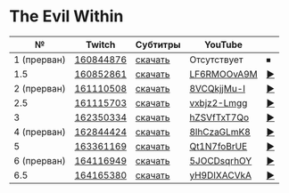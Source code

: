 # The Evil Within

| № | Twitch | Субтитры | YouTube |  |
| --- | --- | --- | --- | --- |
| 1 (прерван) | [160844876](https://www.twitch.tv/videos/160844876) | [скачать](../chats/v160844876.ass) | Отсутствует | ⏹ |
| 1.5 | [160852861](https://www.twitch.tv/videos/160852861) | [скачать](../chats/v160852861.ass) | [LF6RMOOvA9M](https://www.youtube.com/watch?v=LF6RMOOvA9M) | [▶](../src/player.html?v=LF6RMOOvA9M&s=160852861) |
| 2 (прерван) | [161110508](https://www.twitch.tv/videos/161110508) | [скачать](../chats/v161110508.ass) | [8VCQkjjMu-I](https://www.youtube.com/watch?v=8VCQkjjMu-I) | [▶](../src/player.html?v=8VCQkjjMu-I&s=161110508) |
| 2.5 | [161115703](https://www.twitch.tv/videos/161115703) | [скачать](../chats/v161115703.ass) | [vxbjz2-Lmgg](https://www.youtube.com/watch?v=vxbjz2-Lmgg) | [▶](../src/player.html?v=vxbjz2-Lmgg&s=161115703) |
| 3 | [162350334](https://www.twitch.tv/videos/162350334) | [скачать](../chats/v162350334.ass) | [hZSVfTxT7Qo](https://www.youtube.com/watch?v=hZSVfTxT7Qo) | [▶](../src/player.html?v=hZSVfTxT7Qo&s=162350334) |
| 4 (прерван) | [162844424](https://www.twitch.tv/videos/162844424) | [скачать](../chats/v162844424.ass) | [8lhCzaGLmK8](https://www.youtube.com/watch?v=8lhCzaGLmK8) | [▶](../src/player.html?v=8lhCzaGLmK8&s=162844424) |
| 5 | [163361169](https://www.twitch.tv/videos/163361169) | [скачать](../chats/v163361169.ass) | [Qt1N7foBrUE](https://www.youtube.com/watch?v=Qt1N7foBrUE) | [▶](../src/player.html?v=Qt1N7foBrUE&s=163361169) |
| 6 (прерван) | [164116949](https://www.twitch.tv/videos/164116949) | [скачать](../chats/v164116949.ass) | [5JOCDsqrhOY](https://www.youtube.com/watch?v=5JOCDsqrhOY) | [▶](../src/player.html?v=5JOCDsqrhOY&s=164116949) |
| 6.5 | [164165380](https://www.twitch.tv/videos/164165380) | [скачать](../chats/v164165380.ass) | [yH9DIXACVkA](https://www.youtube.com/watch?v=yH9DIXACVkA) | [▶](../src/player.html?v=yH9DIXACVkA&s=164165380) |
